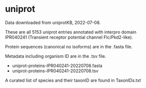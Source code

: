 # uniprot

Data downloaded from uniprotKB, 2022-07-08.

These are all 5153 uniprot entries annotated with interpro domain IPR040241 (Transient receptor potential channel Flc/Pkd2-like).

Protein sequences (canonical no isoforms) are in the .fasta file.

Metadata including organism ID are in the .tsv file.

- uniprot-proteins-IPR040241-20220708.fasta
- uniprot-proteins-IPR040241-20220708.tsv

A curated list of species and their taxonID are found in TaxonIDs.txt 

